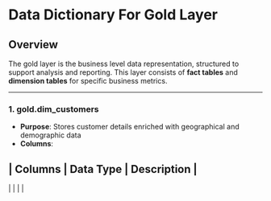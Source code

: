 # Data Dictionary For Gold Layer

## Overview
The gold layer is the business level data representation, structured to support analysis and reporting. This layer consists of **fact tables** and **dimension tables** for specific business metrics.

---

### 1. **gold.dim_customers**
- **Purpose**: Stores customer details enriched with geographical and demographic data
- **Columns**:

| Columns      | Data Type     | Description         |
------------------------------------------------------
|              |               |                     |
